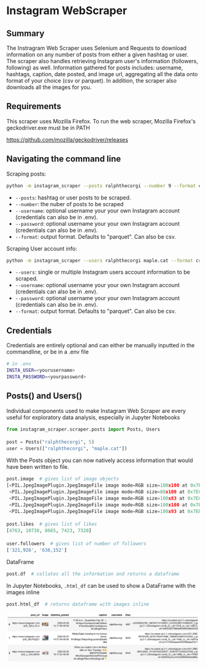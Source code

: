 # Instagram WebScraper



## Summary

The Instragram Web Scraper uses Selenium and Requests to download
information on any number of posts from either a given hashtag or user. The scraper also handles retrieving Instagram user's information (followers, following)
as well. Information gathered for posts includes: username, hashtags, caption, date posted, and image url, 
aggregating all the data onto format of your choice (csv or parquet). In addition, the
scraper also downloads all the images for you.

## Requirements

This scraper uses Mozilla Firefox. To run the web scraper, Mozilla Firefox's geckodriver.exe must be in PATH

https://github.com/mozilla/geckodriver/releases

## Navigating the command line
Scraping posts:
```bash
python -m instagram_scraper --posts ralphthecorgi --number 9 --format csv
```
* `--posts`: hashtag or user posts to be scraped.
* `--number`: the nuber of posts to be scraped
* `--username`: optional username your your own Instagram account (credentials can also be in .env).
* `--password`: optional username your your own Instagram account (credentials can also be in .env).
* `--format`: output format. Defaults to "parquet". Can also be csv.

Scraping User account info:
```bash
python -m instagram_scraper --users ralphthecorgi maple.cat --format csv
```
* `--users`: single or multiple Instagram users account information to be scraped.
* `--username`: optional username your your own Instagram account (credentials can also be in .env).
* `--password`: optional username your your own Instagram account (credentials can also be in .env).
* `--format`: output format. Defaults to "parquet". Can also be csv.

## Credentials

Credentials are entirely optional and can either be manually inputted in the commandline, or be in a .env file
```bash
# in .env
INSTA_USER=<yourusername>
INSTA_PASSWORD=<yourpassword>
```

## Posts() and Users()

Individual components used to make Instagram Web Scraper are every useful
for exploratory data analysis, especially in Jupyter Notebooks

```python
from instagram_scraper.scraper.posts import Posts, Users

post = Posts("ralphthecorgi", 5)
user = Users(["ralphthecorgi", "maple.cat"])
```

With the Posts object you can now natively access information that would have been written to file.
```python
post.image  # gives list of image objects
[<PIL.JpegImagePlugin.JpegImageFile image mode=RGB size=100x100 at 0x7EB6110508>,
 <PIL.JpegImagePlugin.JpegImageFile image mode=RGB size=88x100 at 0x7EC08B1148>,
 <PIL.JpegImagePlugin.JpegImageFile image mode=RGB size=100x83 at 0x7EC142AF48>,
 <PIL.JpegImagePlugin.JpegImageFile image mode=RGB size=100x100 at 0x7EC1436FC8>,
 <PIL.JpegImagePlugin.JpegImageFile image mode=RGB size=100x93 at 0x7EB6109CC8>]

post.likes  # gives list of likes
[4763, 10738, 8665, 7423, 7328]

user.followers  # gives list of number of followers
['321,926', '636,152']
```


DataFrame

```python
post.df  # collates all the information and returns a dataframe
```
In Jupyter Notebooks, `.html_df` can be used to show a DataFrame with the images inline
```python
post.html_df  # returns dataframe with images inline
```
<div align='center'>
    <img src='images/html_df_example.png'>
</div>
